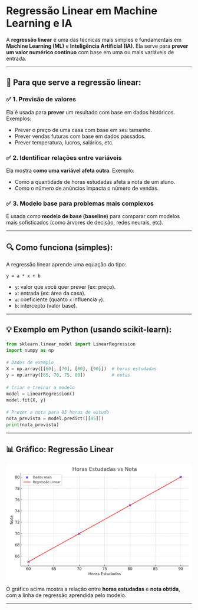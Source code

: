 
# Regressão Linear em Machine Learning e IA

A **regressão linear** é uma das técnicas mais simples e fundamentais em **Machine Learning (ML)** e **Inteligência Artificial (IA)**. Ela serve para **prever um valor numérico contínuo** com base em uma ou mais variáveis de entrada.

---

## 🎯 Para que serve a regressão linear:

### ✅ 1. Previsão de valores
Ela é usada para **prever** um resultado com base em dados históricos. Exemplos:
- Prever o preço de uma casa com base em seu tamanho.
- Prever vendas futuras com base em dados passados.
- Prever temperatura, lucros, salários, etc.

### ✅ 2. Identificar relações entre variáveis
Ela mostra **como uma variável afeta outra**. Exemplo:
- Como a quantidade de horas estudadas afeta a nota de um aluno.
- Como o número de anúncios impacta o número de vendas.

### ✅ 3. Modelo base para problemas mais complexos
É usada como **modelo de base (baseline)** para comparar com modelos mais sofisticados (como árvores de decisão, redes neurais, etc).

---

## 🔍 Como funciona (simples):

A regressão linear aprende uma equação do tipo:

```
y = a * x + b
```

- `y`: valor que você quer prever (ex: preço).
- `x`: entrada (ex: área da casa).
- `a`: coeficiente (quanto `x` influencia `y`).
- `b`: intercepto (valor base).

---

## 💡 Exemplo em Python (usando scikit-learn):

```python
from sklearn.linear_model import LinearRegression
import numpy as np

# Dados de exemplo
X = np.array([[60], [70], [80], [90]])  # horas estudadas
y = np.array([65, 70, 75, 80])          # notas

# Criar e treinar o modelo
model = LinearRegression()
model.fit(X, y)

# Prever a nota para 85 horas de estudo
nota_prevista = model.predict([[85]])
print(nota_prevista)
```

---

## 📊 Gráfico: Regressão Linear

![Gráfico de Regressão Linear](grafico_regressao_linear.png)

O gráfico acima mostra a relação entre **horas estudadas** e **nota obtida**, com a linha de regressão aprendida pelo modelo.

---

